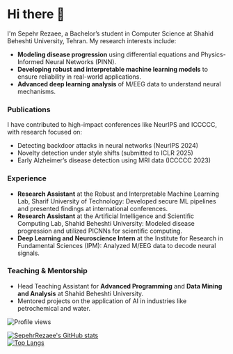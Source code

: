 # Hi there 👋
I'm Sepehr Rezaee, a Bachelor’s student in Computer Science at Shahid Beheshti University, Tehran. My research interests include:

- **Modeling disease progression** using differential equations and Physics-Informed Neural Networks (PINN).
- **Developing robust and interpretable machine learning models** to ensure reliability in real-world applications.
- **Advanced deep learning analysis** of M/EEG data to understand neural mechanisms.

### Publications
I have contributed to high-impact conferences like NeurIPS and ICCCCC, with research focused on:
- Detecting backdoor attacks in neural networks (NeurIPS 2024)
- Novelty detection under style shifts (submitted to ICLR 2025)
- Early Alzheimer’s disease detection using MRI data (ICCCCC 2023)

### Experience
- **Research Assistant** at the Robust and Interpretable Machine Learning Lab, Sharif University of Technology: Developed secure ML pipelines and presented findings at international conferences.
- **Research Assistant** at the Artificial Intelligence and Scientific Computing Lab, Shahid Beheshti University: Modeled disease progression and utilized PICNNs for scientific computing.
- **Deep Learning and Neuroscience Intern** at the Institute for Research in Fundamental Sciences (IPM): Analyzed M/EEG data to decode neural signals.

### Teaching & Mentorship
- Head Teaching Assistant for **Advanced Programming** and **Data Mining and Analysis** at Shahid Beheshti University.
- Mentored projects on the application of AI in industries like petrochemical and water.

![Profile views](https://komarev.com/ghpvc/?username=SepehrRezaee)

[![SepehrRezaee's GitHub stats](https://github-readme-stats.vercel.app/api?username=SepehrRezaee&show_icons=true&count_private=true)](https://github.com/anuraghazra/github-readme-stats)  
[![Top Langs](https://github-readme-stats.vercel.app/api/top-langs/?username=SepehrRezaee&layout=compact)](https://github.com/anuraghazra/github-readme-stats)
